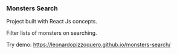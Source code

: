 ### Monsters Search

Project built with React Js concepts.

Filter lists of monsters on searching.

Try demo: https://leonardopizzoquero.github.io/monsters-search/

